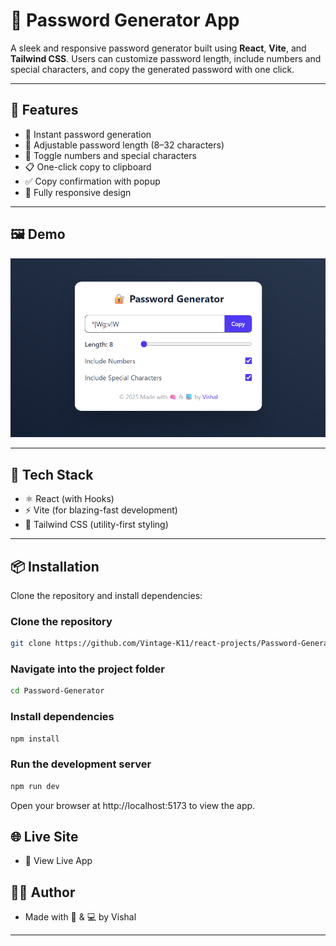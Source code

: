 # 🔐 Password Generator App

A sleek and responsive password generator built using **React**, **Vite**, and **Tailwind CSS**. Users can customize password length, include numbers and special characters, and copy the generated password with one click.

---

## 🚀 Features

- 🔁 Instant password generation
- 📏 Adjustable password length (8–32 characters)
- 🔢 Toggle numbers and special characters
- 📋 One-click copy to clipboard
- ✅ Copy confirmation with popup
- 📱 Fully responsive design

---

## 🖼️ Demo

![Password Generator Demo](image-1.png)

---

## 🔧 Tech Stack

- ⚛️ React (with Hooks)
- ⚡ Vite (for blazing-fast development)
- 🎨 Tailwind CSS (utility-first styling)

---

## 📦 Installation

Clone the repository and install dependencies:

### Clone the repository

```bash
git clone https://github.com/Vintage-K11/react-projects/Password-Generator.git
```

### Navigate into the project folder

```bash
cd Password-Generator
```

### Install dependencies

```bash
npm install
```

### Run the development server

```bash
npm run dev
```

Open your browser at http://localhost:5173 to view the app.

## 🌐 Live Site

- 🔗 View Live App

## 🙋‍♂️ Author

- Made with 🧠 & 💻 by Vishal

---
